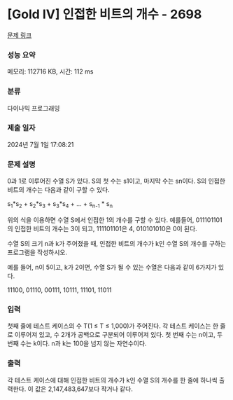 # [Gold IV] 인접한 비트의 개수 - 2698 

[문제 링크](https://www.acmicpc.net/problem/2698) 

### 성능 요약

메모리: 112716 KB, 시간: 112 ms

### 분류

다이나믹 프로그래밍

### 제출 일자

2024년 7월 1일 17:08:21

### 문제 설명

<p>0과 1로 이루어진 수열 S가 있다. S의 첫 수는 s1이고, 마지막 수는 sn이다. S의 인접한 비트의 개수는 다음과 같이 구할 수 있다.</p>

<p>s<sub>1</sub>*s<sub>2</sub> + s<sub>2</sub>*s<sub>3</sub> + s<sub>3</sub>*s<sub>4</sub> + ... + s<sub>n-1</sub> * s<sub>n</sub></p>

<p>위의 식을 이용하면 수열 S에서 인접한 1의 개수를 구할 수 있다. 예를들어, 011101101의 인접한 비트의 개수는 3이 되고, 111101101은 4, 010101010은 0이 된다.</p>

<p>수열 S의 크기 n과 k가 주어졌을 때, 인접한 비트의 개수가 k인 수열 S의 개수를 구하는 프로그램을 작성하시오.</p>

<p>예를 들어, n이 5이고, k가 2이면, 수열 S가 될 수 있는 수열은 다음과 같이 6가지가 있다.</p>

<p>11100, 01110, 00111, 10111, 11101, 11011</p>

### 입력 

 <p>첫째 줄에 테스트 케이스의 수 T(1 ≤ T ≤ 1,000)가 주어진다. 각 테스트 케이스는 한 줄로 이루어져 있고, 수 2개가 공백으로 구분되어 이루어져 있다. 첫 번째 수는 n이고, 두 번째 수는 k이다. n과 k는 100을 넘지 않는 자연수이다.</p>

### 출력 

 <p>각 테스트 케이스에 대해 인접한 비트의 개수가 k인 수열 S의 개수를 한 줄에 하나씩 출력한다. 이 값은 2,147,483,647보다 작거나 같다.</p>

